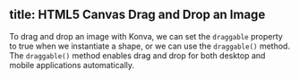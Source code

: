 title: HTML5 Canvas Drag and Drop an Image
---

To drag and drop an image with Konva, we can set the `draggable` property
to true when we instantiate a shape, or we can use the `draggable()` method.
The `draggable()` method enables drag and drop for both desktop and mobile
applications automatically.

<!-- {% iframe /downloads/code/drag_and_drop/Drag_an_Image.html %} -->

<!-- {% include_code Konva Drag and Drop an Image Demo drag_and_drop/Drag_an_Image.html %} -->
